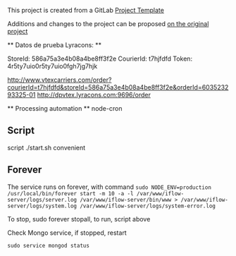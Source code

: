 This project is created from a GitLab [Project Template](https://docs.gitlab.com/ce/gitlab-basics/create-project.html)

Additions and changes to the project can be proposed [on the original project](https://gitlab.com/gitlab-org/project-templates/express)

** Datos de prueba Lyracons: **

StoreId: 586a75a3e4b08a4be8ff3f2e
CourierId: t7hjfdfd
Token: 4r5ty7uio0r5ty7uio0fgh7jg7hjk

http://www.vtexcarriers.com/order?courierId=t7hjfdfd&storeId=586a75a3e4b08a4be8ff3f2e&orderId=603523293325-01
http://dpvtex.lyracons.com:9696/order

** Processing automation **
node-cron

## Script

script ./start.sh convenient

## Forever

The service runs on forever, with command 
```sudo NODE_ENV=production /usr/local/bin/forever start -m 10 -a -l /var/www/iflow-server/logs/server.log /var/www/iflow-server/bin/www > /var/www/iflow-server/logs/system.log /var/www/iflow-server/logs/system-error.log```

To stop, sudo forever stopall, to run, script above

Check Mongo service, if stopped, restart
```
sudo service mongod status
```

